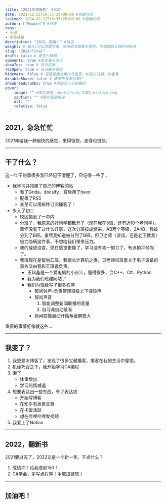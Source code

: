 ```yaml
---
title: "2021年终报告" #标题
date: 2021-12-25T10:35:25+08:00 #创建时间
lastmod: 2024-02-12T10:35:25+08:00 #更新时间
author: ["MaxLen"] #作者
tags: 
- 小记
- 年终总结
description: "2022，加油！" #描述
weight: # 输入1可以顶置文章，用来给文章展示排序，不填就默认按时间排序
slug: "2021-final"
draft: false # 是否为草稿
comments: true #是否展示评论
showToc: true # 显示目录
TocOpen: true # 自动展开目录
hidemeta: false # 是否隐藏文章的元信息，如发布日期、作者等
disableShare: false # 底部不显示分享栏
showbreadcrumbs: true #顶部显示当前路径
cover:
    image: "" #图片路径：posts/tech/文章1/picture.png
    caption: "" #图片底部描述
    alt: ""
    relative: false
---
```


## 2021，急急忙忙

2021年给我一种很快的感觉，来得很快，走得也很快。

---

## 干了什么？

这一年干的事很多我已经记不清楚了，只记得一些了：

- 我学习并搭建了自己的博客网站
  - 看了Grida，docsify，最后用了hexo
  - 配置了RSS
  - 甚至可以用邮件订阅播客了！
- 步入了初二
  - 校区搬到了一中内
  - 分班了，我原来的好同学都散开了（现在我在5班，还有近10个老同学）。覃怀没有干过什么好事，这次分班按成绩来，AB两个等级，2A4B，我被分到了B班。虽然我知道被分到了B班，但卫老师（没错，还是老卫教我）极力隐瞒这件事，不想给我们带来压力。
  - 我的成绩没变，现在感觉更飘了，学习没有初一努力了，有点躺平倾向了。
  - 我班现在是智尚乙班，我擅长计算机之类，卫老师把班里关于电子设备的事务交由我和王琪鑫负责。
    - 王琪鑫是一个爱电脑的小伙汁，懂得很多，会C++、C#、Python
    - 我为我们班建网站了
    - 我们为班级写了很多程序
      - 智尚铃声-负责管理班级上下课铃声
      - 智尚声音
        1. 智能调整新闻联播的音量
        2. 自习课自动录音
      - 新闻联播自动开始与全屏放大

重要的事情好像就这些…

---

## 我变了？

1. 我更爱听博客了，发现了很多宝藏播客，播客在我的生活中穿插。
2. 机缘巧合之下，我开始学习C#编程
3. 懒了
   - 体重增加
   - 学习热情减退
4. 想要表达出一些东西，有了表达欲
   - 开始写博客
   - 在知乎有发表文章
   - 在卡饭活跃
   - 想在哔哩哔哩发视频
5. 我爱上了Notion

---

## 2022，翻新书

2021要过去了，2022又是一个新一年。干点什么？

1. 成绩冲！给我进前150！
2. C#学会，多写点程序！~~争取进微软！~~

---

## 加油吧！
